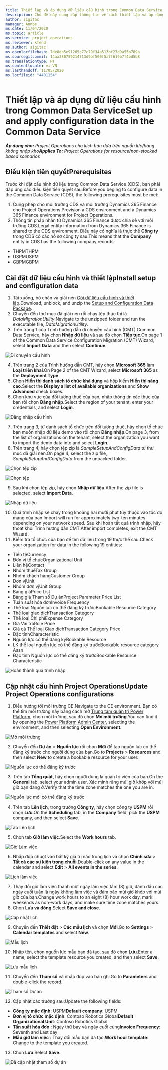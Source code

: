 ```yaml
---
title: Thiết lập và áp dụng dữ liệu cấu hình trong Common Data Service
description: Chủ đề này cung cấp thông tin về cách thiết lập và áp dụng dữ liệu cấu hình trong Project Operations.
author: sigitac
manager: Annbe
ms.date: 11/04/2020
ms.topic: article
ms.service: project-operations
ms.reviewer: kfend
ms.author: sigitac
ms.openlocfilehash: 7de8db5e91265c77c79f34a513bf27d9a55b789a
ms.sourcegitcommit: 14aa380759214713d9bf560f5a7f619b7f4bd5b8
ms.translationtype: HT
ms.contentlocale: vi-VN
ms.lasthandoff: 11/05/2020
ms.locfileid: "4401154"
---
```

# <a name="set-up-and-apply-configuration-data-in-the-common-data-service"></a><span data-ttu-id="623cc-103">Thiết lập và áp dụng dữ liệu cấu hình trong Common Data Service</span><span class="sxs-lookup"><span data-stu-id="623cc-103">Set up and apply configuration data in the Common Data Service</span></span> 

<span data-ttu-id="623cc-104">_**Áp dụng cho:** Project Operations cho kịch bản dựa trên nguồn lực/hàng không nhập kho_</span><span class="sxs-lookup"><span data-stu-id="623cc-104">_**Applies To:** Project Operations for resource/non-stocked based scenarios_</span></span>

## <a name="prerequisites"></a><span data-ttu-id="623cc-105">Điều kiện tiên quyết</span><span class="sxs-lookup"><span data-stu-id="623cc-105">Prerequisites</span></span>

<span data-ttu-id="623cc-106">Trước khi đặt cấu hình dữ liệu trong Common Data Service (CDS), bạn phải đáp ứng các điều kiện tiên quyết sau:</span><span class="sxs-lookup"><span data-stu-id="623cc-106">Before you beging to configure data in the Common Data Service (CDS), the following prerequisites must be met:</span></span>

1.  <span data-ttu-id="623cc-107">Cung phép cho môi trường CDS và môi trường Dynamics 365 Finance cho Project Operations.</span><span class="sxs-lookup"><span data-stu-id="623cc-107">Provision a CDS environment and a Dynamics 365 Finance environment for Project Operations.</span></span>
2.  <span data-ttu-id="623cc-108">Thông tin pháp nhân từ Dynamics 365 Finance được chia sẻ với môi trường CDS.</span><span class="sxs-lookup"><span data-stu-id="623cc-108">Legal entity information from Dynamics 365 Finance is shared to the CDS environment.</span></span> <span data-ttu-id="623cc-109">Điều này có nghĩa là thực thể **Công ty** trong CDS có các hồ sơ công ty sau:</span><span class="sxs-lookup"><span data-stu-id="623cc-109">This means that the **Company** entity in CDS has the following company records:</span></span>
  - <span data-ttu-id="623cc-110">THPM</span><span class="sxs-lookup"><span data-stu-id="623cc-110">THPM</span></span>
  - <span data-ttu-id="623cc-111">USPM</span><span class="sxs-lookup"><span data-stu-id="623cc-111">USPM</span></span>
  - <span data-ttu-id="623cc-112">GBPM</span><span class="sxs-lookup"><span data-stu-id="623cc-112">GBPM</span></span>

## <a name="install-setup-and-configuration-data"></a><span data-ttu-id="623cc-113">Cài đặt dữ liệu cấu hình và thiết lập</span><span class="sxs-lookup"><span data-stu-id="623cc-113">Install setup and configuration data</span></span>

1. <span data-ttu-id="623cc-114">Tải xuống, bỏ chặn và giải nén [Gói dữ liệu cấu hình và thiết lập](https://download.microsoft.com/download/1/3/4/1349369c-6209-42b7-b3b4-5be0e67cacd8/ProjOpsSampleSetupData-%20Integrated%20UR1.zip).</span><span class="sxs-lookup"><span data-stu-id="623cc-114">Download, unblock, and unzip the [Setup and Configuration Data Package](https://download.microsoft.com/download/1/3/4/1349369c-6209-42b7-b3b4-5be0e67cacd8/ProjOpsSampleSetupData-%20Integrated%20UR1.zip).</span></span>
2. <span data-ttu-id="623cc-115">Chuyển đến thư mục đã giải nén rồi chạy tệp thực thi là *DataMigrationUtility*.</span><span class="sxs-lookup"><span data-stu-id="623cc-115">Navigate to the unzipped folder and run the executable file, *DataMigrationUtility*.</span></span>
3. <span data-ttu-id="623cc-116">Trên trang 1 của Trình hướng dẫn di chuyển cấu hình (CMT) Common Data Service, hãy chọn **Nhập dữ liệu** và sau đó chọn **Tiếp tục**.</span><span class="sxs-lookup"><span data-stu-id="623cc-116">On page 1 of the Common Data Service Configuration Migration (CMT) Wizard, select **Import Data** and then select **Continue**.</span></span>

![Di chuyển cấu hình](./media/1ConfigurationMigration.png)

4. <span data-ttu-id="623cc-118">Trên trang 2 của Trình hướng dẫn CMT, hãy chọn **Microsoft 365** làm **Loại triển khai**.</span><span class="sxs-lookup"><span data-stu-id="623cc-118">On Page 2 of the CMT Wizard, select **Microsoft 365** as the **Deployment Type**.</span></span>
5. <span data-ttu-id="623cc-119">Chọn **Hiển thị danh sách tổ chức khả dụng** và hộp kiểm **Hiển thị nâng cao**.</span><span class="sxs-lookup"><span data-stu-id="623cc-119">Select the **Display a list of available organizations** and **Show Advanced** check boxes.</span></span>
6. <span data-ttu-id="623cc-120">Chọn khu vực của đối tượng thuê của bạn, nhập thông tin xác thực của bạn rồi chọn **Đăng nhập**.</span><span class="sxs-lookup"><span data-stu-id="623cc-120">Select the region of your tenant, enter your credentials, and select **Login**.</span></span>

![Đăng nhập cấu hình](./media/2ConfigurationSignin.png)

7. <span data-ttu-id="623cc-122">Trên trang 3, từ danh sách tổ chức trên đối tượng thuê, hãy chọn tổ chức bạn muốn nhập dữ liệu demo vào rồi chọn **Đăng nhập**.</span><span class="sxs-lookup"><span data-stu-id="623cc-122">On page 3, from the list of organizations on the tenant, select the organization you want to import the demo data into and select **Login**.</span></span>
8. <span data-ttu-id="623cc-123">Trên trang 4, hãy chọn tệp zip là *SampleSetupAndConfigData* từ thư mục đã giải nén.</span><span class="sxs-lookup"><span data-stu-id="623cc-123">On page 4, select the zip file, *SampleSetupAndConfigData* from the unpacked folder.</span></span>

![Chọn tệp zip](./media/3ZipFile.png)

![Chọn tệp](./media/4SelectAFile.png)

9. <span data-ttu-id="623cc-126">Sau khi chọn tệp zip, hãy chọn **Nhập dữ liệu**.</span><span class="sxs-lookup"><span data-stu-id="623cc-126">After the zip file is selected, select **Import Data**.</span></span>

![Nhập dữ liệu](./media/5ImportData.png)

10. <span data-ttu-id="623cc-128">Quá trình nhập sẽ chạy trong khoảng hai mười phút tùy thuộc vào tốc độ mạng của bạn.</span><span class="sxs-lookup"><span data-stu-id="623cc-128">Import will run for approximately two-ten minutes depending on your network speed.</span></span> <span data-ttu-id="623cc-129">Sau khi hoàn tất quá trình nhập, hãy thoát khỏi Trình hướng dẫn CMT.</span><span class="sxs-lookup"><span data-stu-id="623cc-129">After import completes, exit the CMT Wizard.</span></span> 
11. <span data-ttu-id="623cc-130">Kiểm tra tổ chức của bạn để tìm dữ liệu trong 19 thực thể sau:</span><span class="sxs-lookup"><span data-stu-id="623cc-130">Check your organization for data in the following 19 entities:</span></span>

  - <span data-ttu-id="623cc-131">Tiền tệ</span><span class="sxs-lookup"><span data-stu-id="623cc-131">Currency</span></span>
  - <span data-ttu-id="623cc-132">Đơn vị tổ chức</span><span class="sxs-lookup"><span data-stu-id="623cc-132">Organizational Unit</span></span>
  - <span data-ttu-id="623cc-133">Liên hệ</span><span class="sxs-lookup"><span data-stu-id="623cc-133">Contact</span></span>
  - <span data-ttu-id="623cc-134">Nhóm thuế</span><span class="sxs-lookup"><span data-stu-id="623cc-134">Tax Group</span></span>
  - <span data-ttu-id="623cc-135">Nhóm khách hàng</span><span class="sxs-lookup"><span data-stu-id="623cc-135">Customer Group</span></span>
  - <span data-ttu-id="623cc-136">Đơn vị</span><span class="sxs-lookup"><span data-stu-id="623cc-136">Unit</span></span>
  - <span data-ttu-id="623cc-137">Nhóm đơn vị</span><span class="sxs-lookup"><span data-stu-id="623cc-137">Unit Group</span></span>
  - <span data-ttu-id="623cc-138">Bảng giá</span><span class="sxs-lookup"><span data-stu-id="623cc-138">Price List</span></span>
  - <span data-ttu-id="623cc-139">Bảng giá Tham số Dự án</span><span class="sxs-lookup"><span data-stu-id="623cc-139">Project Parameter Price List</span></span>
  - <span data-ttu-id="623cc-140">Tuần suất hóa đơn</span><span class="sxs-lookup"><span data-stu-id="623cc-140">Invoice Frequency</span></span>
  - <span data-ttu-id="623cc-141">Thể loại Nguồn lực có thể đăng ký trước</span><span class="sxs-lookup"><span data-stu-id="623cc-141">Bookable Resource Category</span></span>
  - <span data-ttu-id="623cc-142">Thể loại giao dịch</span><span class="sxs-lookup"><span data-stu-id="623cc-142">Transaction Category</span></span>
  - <span data-ttu-id="623cc-143">Thể loại Chi phí</span><span class="sxs-lookup"><span data-stu-id="623cc-143">Expense Category</span></span>
  - <span data-ttu-id="623cc-144">Giá Vai trò</span><span class="sxs-lookup"><span data-stu-id="623cc-144">Role Price</span></span>
  - <span data-ttu-id="623cc-145">Giá cả Thể loại Giao dịch</span><span class="sxs-lookup"><span data-stu-id="623cc-145">Transaction Category Price</span></span>
  - <span data-ttu-id="623cc-146">Đặc tính</span><span class="sxs-lookup"><span data-stu-id="623cc-146">Characteristic</span></span>
  - <span data-ttu-id="623cc-147">Nguồn lực có thể đăng ký</span><span class="sxs-lookup"><span data-stu-id="623cc-147">Bookable Resource</span></span>
  - <span data-ttu-id="623cc-148">LK thể loại nguồn lực có thể đăng ký trước</span><span class="sxs-lookup"><span data-stu-id="623cc-148">Bookable resource category Assn</span></span>
  - <span data-ttu-id="623cc-149">Đặc tính Nguồn lực có thể đăng ký trước</span><span class="sxs-lookup"><span data-stu-id="623cc-149">Bookable Resource Characteristic</span></span>

![Hoàn thành quá trình nhập](./media/6CompleteImport.png)

## <a name="update-project-operations-configurations"></a><span data-ttu-id="623cc-151">Cập nhật cấu hình Project Operations</span><span class="sxs-lookup"><span data-stu-id="623cc-151">Update Project Operations configurations</span></span>

1. <span data-ttu-id="623cc-152">Điều hướng tới môi trường CE.</span><span class="sxs-lookup"><span data-stu-id="623cc-152">Navigate to the CE environment.</span></span> <span data-ttu-id="623cc-153">Bạn có thể tìm môi trường này bằng cách mở [Trung tâm quản trị Power Platform](https://admin.powerplatform.microsoft.com/environments), chọn môi trường, sau đó chọn **Mở môi trường**.</span><span class="sxs-lookup"><span data-stu-id="623cc-153">You can find it by opening the [Power Platform Admin Center](https://admin.powerplatform.microsoft.com/environments), selecting the environment, and then selecting **Open Environment**.</span></span> 

![Mở môi trường](./media/7OpenEnvironment.png)

2. <span data-ttu-id="623cc-155">Chuyển đến **Dự án** > **Nguồn lực** rồi chọn **Mới** để tạo nguồn lực có thể đăng ký trước cho người dùng của bạn.</span><span class="sxs-lookup"><span data-stu-id="623cc-155">Go to **Projects** > **Resources** and then select **New** to create a bookable resource for your user.</span></span>

![Nguồn lực có thể đăng ký trước](./media/8BookableResources.png)

3. <span data-ttu-id="623cc-157">Trên tab **Tổng quát**, hãy chọn người dùng là quản trị viên của bạn.</span><span class="sxs-lookup"><span data-stu-id="623cc-157">On the **General** tab, select your admin user.</span></span> <span data-ttu-id="623cc-158">Xác minh rằng múi giờ khớp với múi giờ bạn đang ở.</span><span class="sxs-lookup"><span data-stu-id="623cc-158">Verify that the time zone matches the one you are in.</span></span> 

![Nguồn lực mới có thể đăng ký trước](./media/9NewBookableResource.png)

4. <span data-ttu-id="623cc-160">Trên tab **Lên lịch**, trong trường **Công ty**, hãy chọn công ty **USPM** rồi chọn **Lưu**.</span><span class="sxs-lookup"><span data-stu-id="623cc-160">On the **Scheduling** tab, in the **Company** field, pick the **USPM** company, and then select **Save**.</span></span> 

![Tab Lên lịch](./media/10SchedulingTab.png)

5. <span data-ttu-id="623cc-162">Chọn tab **Giờ làm việc**.</span><span class="sxs-lookup"><span data-stu-id="623cc-162">Select the **Work hours** tab.</span></span>  

![Giờ Làm việc](./media/11WorkHours.png)

6. <span data-ttu-id="623cc-164">Nhấp đúp chuột vào bất kỳ giá trị nào trong lịch và chọn **Chỉnh sửa** > **Tất cả các sự kiện trong chuỗi**.</span><span class="sxs-lookup"><span data-stu-id="623cc-164">Double-click on any value in the calendar and select **Edit** > **All events in the series**.</span></span> 

![Lịch làm việc](./media/12WorkCalendar.png)

7. <span data-ttu-id="623cc-166">Thay đổi giờ làm việc thành một ngày làm việc tám (8) giờ, đánh dấu các ngày cuối tuần là ngày không làm việc và đảm bảo múi giờ khớp với múi giờ của bạn.</span><span class="sxs-lookup"><span data-stu-id="623cc-166">Change work hours to an eight (8) hour work day, mark weekends as non-work days, and make sure time zone matches yours.</span></span> 
8. <span data-ttu-id="623cc-167">Chọn **Lưu và đóng**.</span><span class="sxs-lookup"><span data-stu-id="623cc-167">Select **Save and close**.</span></span>

![Cập nhật lịch](./media/13UpdateCalendar.png)

9. <span data-ttu-id="623cc-169">Chuyển đến **Thiết đặt** > **Các mẫu lịch** và chọn **Mới**.</span><span class="sxs-lookup"><span data-stu-id="623cc-169">Go to **Settings** > **Calendar templates** and select **New**.</span></span>
 
 ![Mẫu lịch](./media/14CalendarTemplates.png)
 
 10. <span data-ttu-id="623cc-171">Nhập tên, chọn nguồn lực mẫu bạn đã tạo, sau đó chọn **Lưu**.</span><span class="sxs-lookup"><span data-stu-id="623cc-171">Enter a name, select the template resource you created, and then select **Save**.</span></span> 
 
 ![Lưu mẫu lịch](./media/15SaveCalendarTemplate.png)
 
 11. <span data-ttu-id="623cc-173">Chuyển đến **Tham số** và nhấp đúp vào bản ghi.</span><span class="sxs-lookup"><span data-stu-id="623cc-173">Go to **Parameters** and double-click the record.</span></span> 
 
 ![Tham số Dự án](./media/16ProjectParameters.png)
 
12. <span data-ttu-id="623cc-175">Cập nhật các trường sau:</span><span class="sxs-lookup"><span data-stu-id="623cc-175">Update the following fields:</span></span>

 - <span data-ttu-id="623cc-176">**Công ty mặc định**: USPM</span><span class="sxs-lookup"><span data-stu-id="623cc-176">**Default company**: USPM</span></span>
 - <span data-ttu-id="623cc-177">**Đơn vị tổ chức mặc định**: Contoso Robotics Global</span><span class="sxs-lookup"><span data-stu-id="623cc-177">**Default Organizational Unit**: Contoso Robotics Global</span></span>
 - <span data-ttu-id="623cc-178">**Tần suất hóa đơn** : Ngày thứ bảy và ngày cuối cùng</span><span class="sxs-lookup"><span data-stu-id="623cc-178">**Invoice Frequency**: Seventh and Last day</span></span>
 - <span data-ttu-id="623cc-179">**Mẫu giờ làm việc** : Thay đổi mẫu bạn đã tạo.</span><span class="sxs-lookup"><span data-stu-id="623cc-179">**Work hour template**: Change to the template you created.</span></span>

13. <span data-ttu-id="623cc-180">Chọn **Lưu**.</span><span class="sxs-lookup"><span data-stu-id="623cc-180">Select **Save**.</span></span> 

![Đã cập nhật tham số dự án](./media/17UpdatedProjectParameters.png)
